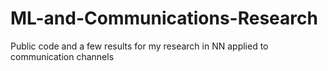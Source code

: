 # ML-and-Communications-Research
Public code and a few results for my research in NN applied to communication channels
